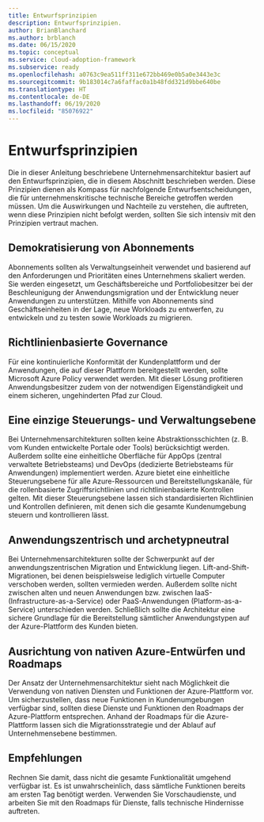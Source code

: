 ```yaml
---
title: Entwurfsprinzipien
description: Entwurfsprinzipien.
author: BrianBlanchard
ms.author: brblanch
ms.date: 06/15/2020
ms.topic: conceptual
ms.service: cloud-adoption-framework
ms.subservice: ready
ms.openlocfilehash: a0763c9ea511ff311e672bb469e0b5a0e3443e3c
ms.sourcegitcommit: 9b183014c7a6faffac0a1b48fdd321d9bbe640be
ms.translationtype: HT
ms.contentlocale: de-DE
ms.lasthandoff: 06/19/2020
ms.locfileid: "85076922"
---
```

# <a name="design-principles"></a>Entwurfsprinzipien

Die in dieser Anleitung beschriebene Unternehmensarchitektur basiert auf den Entwurfsprinzipien, die in diesem Abschnitt beschrieben werden. Diese Prinzipien dienen als Kompass für nachfolgende Entwurfsentscheidungen, die für unternehmenskritische technische Bereiche getroffen werden müssen. Um die Auswirkungen und Nachteile zu verstehen, die auftreten, wenn diese Prinzipien nicht befolgt werden, sollten Sie sich intensiv mit den Prinzipien vertraut machen.

## <a name="subscription-democratization"></a>Demokratisierung von Abonnements

Abonnements sollten als Verwaltungseinheit verwendet und basierend auf den Anforderungen und Prioritäten eines Unternehmens skaliert werden. Sie werden eingesetzt, um Geschäftsbereiche und Portfoliobesitzer bei der Beschleunigung der Anwendungsmigration und der Entwicklung neuer Anwendungen zu unterstützen. Mithilfe von Abonnements sind Geschäftseinheiten in der Lage, neue Workloads zu entwerfen, zu entwickeln und zu testen sowie Workloads zu migrieren.

## <a name="policy-driven-governance"></a>Richtlinienbasierte Governance

Für eine kontinuierliche Konformität der Kundenplattform und der Anwendungen, die auf dieser Plattform bereitgestellt werden, sollte Microsoft Azure Policy verwendet werden. Mit dieser Lösung profitieren Anwendungsbesitzer zudem von der notwendigen Eigenständigkeit und einem sicheren, ungehinderten Pfad zur Cloud.

## <a name="single-control-and-management-plane"></a>Eine einzige Steuerungs- und Verwaltungsebene

<!-- cSpell:ignore AppOps -->

Bei Unternehmensarchitekturen sollten keine Abstraktionsschichten (z. B. vom Kunden entwickelte Portale oder Tools) berücksichtigt werden. Außerdem sollte eine einheitliche Oberfläche für AppOps (zentral verwaltete Betriebsteams) und DevOps (dedizierte Betriebsteams für Anwendungen) implementiert werden. Azure bietet eine einheitliche Steuerungsebene für alle Azure-Ressourcen und Bereitstellungskanäle, für die rollenbasierte Zugriffsrichtlinien und richtlinienbasierte Kontrollen gelten. Mit dieser Steuerungsebene lassen sich standardisierten Richtlinien und Kontrollen definieren, mit denen sich die gesamte Kundenumgebung steuern und kontrollieren lässt.

## <a name="application-centric-and-archetype-neutral"></a>Anwendungszentrisch und archetypneutral

Bei Unternehmensarchitekturen sollte der Schwerpunkt auf der anwendungszentrischen Migration und Entwicklung liegen. Lift-and-Shift-Migrationen, bei denen beispielsweise lediglich virtuelle Computer verschoben werden, sollten vermieden werden. Außerdem sollte nicht zwischen alten und neuen Anwendungen bzw. zwischen IaaS- (Infrastructure-as-a-Service) oder PaaS-Anwendungen (Platform-as-a-Service) unterschieden werden. Schließlich sollte die Architektur eine sichere Grundlage für die Bereitstellung sämtlicher Anwendungstypen auf der Azure-Plattform des Kunden bieten.

## <a name="aligning-azure-native-design-and-roadmaps"></a>Ausrichtung von nativen Azure-Entwürfen und Roadmaps

Der Ansatz der Unternehmensarchitektur sieht nach Möglichkeit die Verwendung von nativen Diensten und Funktionen der Azure-Plattform vor. Um sicherzustellen, dass neue Funktionen in Kundenumgebungen verfügbar sind, sollten diese Dienste und Funktionen den Roadmaps der Azure-Plattform entsprechen. Anhand der Roadmaps für die Azure-Plattform lassen sich die Migrationsstrategie und der Ablauf auf Unternehmensebene bestimmen.

## <a name="recommendations"></a>Empfehlungen

Rechnen Sie damit, dass nicht die gesamte Funktionalität umgehend verfügbar ist. Es ist unwahrscheinlich, dass sämtliche Funktionen bereits am ersten Tag benötigt werden. Verwenden Sie Vorschaudienste, und arbeiten Sie mit den Roadmaps für Dienste, falls technische Hindernisse auftreten.
